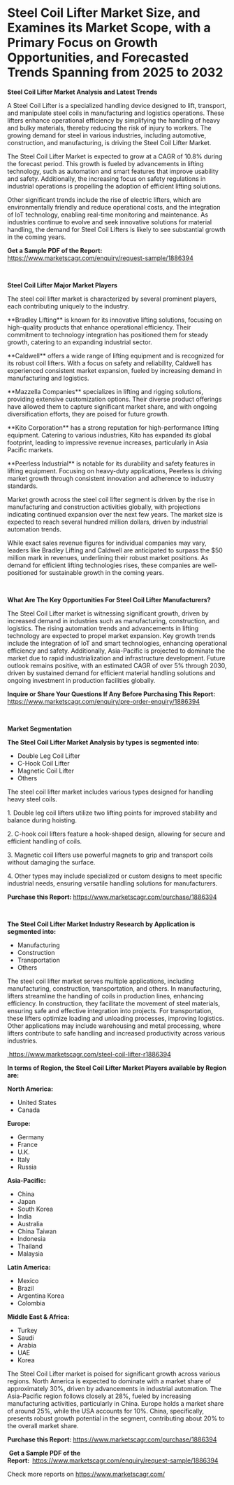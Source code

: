 <p><h1>Steel Coil Lifter Market Size, and Examines its Market Scope, with a Primary Focus on Growth Opportunities, and Forecasted Trends Spanning from 2025 to 2032</h1></p><p><strong>Steel Coil Lifter Market Analysis and Latest Trends</strong></p>
<p><p>A Steel Coil Lifter is a specialized handling device designed to lift, transport, and manipulate steel coils in manufacturing and logistics operations. These lifters enhance operational efficiency by simplifying the handling of heavy and bulky materials, thereby reducing the risk of injury to workers. The growing demand for steel in various industries, including automotive, construction, and manufacturing, is driving the Steel Coil Lifter Market.</p><p>The Steel Coil Lifter Market is expected to grow at a CAGR of 10.8% during the forecast period. This growth is fueled by advancements in lifting technology, such as automation and smart features that improve usability and safety. Additionally, the increasing focus on safety regulations in industrial operations is propelling the adoption of efficient lifting solutions. </p><p>Other significant trends include the rise of electric lifters, which are environmentally friendly and reduce operational costs, and the integration of IoT technology, enabling real-time monitoring and maintenance. As industries continue to evolve and seek innovative solutions for material handling, the demand for Steel Coil Lifters is likely to see substantial growth in the coming years.</p></p>
<p><strong>Get a Sample PDF of the Report:&nbsp;</strong> <a href="https://www.marketscagr.com/enquiry/request-sample/1886394?utm_campaign=2648&utm_medium=2&utm_source=Github&utm_content=ia&utm_term=10042025&utm_id=steel-coil-lifter">https://www.marketscagr.com/enquiry/request-sample/1886394</a></p>
<p>&nbsp;</p>
<p><strong>Steel Coil Lifter Major Market Players</strong></p>
<p><p>The steel coil lifter market is characterized by several prominent players, each contributing uniquely to the industry. </p><p>**Bradley Lifting** is known for its innovative lifting solutions, focusing on high-quality products that enhance operational efficiency. Their commitment to technology integration has positioned them for steady growth, catering to an expanding industrial sector.</p><p>**Caldwell** offers a wide range of lifting equipment and is recognized for its robust coil lifters. With a focus on safety and reliability, Caldwell has experienced consistent market expansion, fueled by increasing demand in manufacturing and logistics.</p><p>**Mazzella Companies** specializes in lifting and rigging solutions, providing extensive customization options. Their diverse product offerings have allowed them to capture significant market share, and with ongoing diversification efforts, they are poised for future growth.</p><p>**Kito Corporation** has a strong reputation for high-performance lifting equipment. Catering to various industries, Kito has expanded its global footprint, leading to impressive revenue increases, particularly in Asia Pacific markets.</p><p>**Peerless Industrial** is notable for its durability and safety features in lifting equipment. Focusing on heavy-duty applications, Peerless is driving market growth through consistent innovation and adherence to industry standards.</p><p>Market growth across the steel coil lifter segment is driven by the rise in manufacturing and construction activities globally, with projections indicating continued expansion over the next few years. The market size is expected to reach several hundred million dollars, driven by industrial automation trends.</p><p>While exact sales revenue figures for individual companies may vary, leaders like Bradley Lifting and Caldwell are anticipated to surpass the $50 million mark in revenues, underlining their robust market positions. As demand for efficient lifting technologies rises, these companies are well-positioned for sustainable growth in the coming years.</p></p>
<p>&nbsp;</p>
<p><strong>What Are The Key Opportunities For Steel Coil Lifter Manufacturers?</strong></p>
<p><p>The Steel Coil Lifter market is witnessing significant growth, driven by increased demand in industries such as manufacturing, construction, and logistics. The rising automation trends and advancements in lifting technology are expected to propel market expansion. Key growth trends include the integration of IoT and smart technologies, enhancing operational efficiency and safety. Additionally, Asia-Pacific is projected to dominate the market due to rapid industrialization and infrastructure development. Future outlook remains positive, with an estimated CAGR of over 5% through 2030, driven by sustained demand for efficient material handling solutions and ongoing investment in production facilities globally.</p></p>
<p><strong>Inquire or Share Your Questions If Any Before Purchasing This Report:</strong> <a href="https://www.marketscagr.com/enquiry/pre-order-enquiry/1886394?utm_campaign=2648&utm_medium=2&utm_source=Github&utm_content=ia&utm_term=10042025&utm_id=steel-coil-lifter">https://www.marketscagr.com/enquiry/pre-order-enquiry/1886394</a></p>
<p>&nbsp;</p>
<p><strong>Market Segmentation</strong></p>
<p><strong>The Steel Coil Lifter Market Analysis by types is segmented into:</strong></p>
<p><ul><li>Double Leg Coil Lifter</li><li>C-Hook Coil Lifter</li><li>Magnetic Coil Lifter</li><li>Others</li></ul></p>
<p><p>The steel coil lifter market includes various types designed for handling heavy steel coils. </p><p>1. Double leg coil lifters utilize two lifting points for improved stability and balance during hoisting.</p><p>2. C-hook coil lifters feature a hook-shaped design, allowing for secure and efficient handling of coils.</p><p>3. Magnetic coil lifters use powerful magnets to grip and transport coils without damaging the surface.</p><p>4. Other types may include specialized or custom designs to meet specific industrial needs, ensuring versatile handling solutions for manufacturers.</p></p>
<p><strong>Purchase this Report:&nbsp;</strong><a href="https://www.marketscagr.com/purchase/1886394?utm_campaign=2648&utm_medium=2&utm_source=Github&utm_content=ia&utm_term=10042025&utm_id=steel-coil-lifter">https://www.marketscagr.com/purchase/1886394</a></p>
<p>&nbsp;</p>
<p><strong>The Steel Coil Lifter Market Industry Research by Application is segmented into:</strong></p>
<p><ul><li>Manufacturing</li><li>Construction</li><li>Transportation</li><li>Others</li></ul></p>
<p><p>The steel coil lifter market serves multiple applications, including manufacturing, construction, transportation, and others. In manufacturing, lifters streamline the handling of coils in production lines, enhancing efficiency. In construction, they facilitate the movement of steel materials, ensuring safe and effective integration into projects. For transportation, these lifters optimize loading and unloading processes, improving logistics. Other applications may include warehousing and metal processing, where lifters contribute to safe handling and increased productivity across various industries.</p></p>
<p><a href="https://www.marketscagr.com/steel-coil-lifter-r1886394?utm_campaign=2648&utm_medium=2&utm_source=Github&utm_content=ia&utm_term=10042025&utm_id=steel-coil-lifter">&nbsp;https://www.marketscagr.com/steel-coil-lifter-r1886394</a></p>
<p><strong>In terms of Region, the Steel Coil Lifter Market Players available by Region are:</strong></p>
<p>
    <p> <strong> North America: </strong>
        <ul>
            <li>United States</li>
            <li>Canada</li>
        </ul>
        </p> 
    <p> <strong> Europe: </strong>
        <ul>
            <li>Germany</li>
            <li>France</li>
            <li>U.K.</li>
            <li>Italy</li>
            <li>Russia</li>
        </ul>
        </p> 
    <p> <strong> Asia-Pacific: </strong>
        <ul>
            <li>China</li>
            <li>Japan</li>
            <li>South Korea</li>
            <li>India</li>
            <li>Australia</li>
            <li>China Taiwan</li>
            <li>Indonesia</li>
            <li>Thailand</li>
            <li>Malaysia</li>
        </ul>
        </p> 
    <p> <strong> Latin America: </strong>
        <ul>
            <li>Mexico</li>
            <li>Brazil</li>
            <li>Argentina Korea</li>
            <li>Colombia</li>
        </ul>
        </p> 
    <p> <strong> Middle East & Africa: </strong>
        <ul>
            <li>Turkey</li>
            <li>Saudi</li>
            <li>Arabia</li>
            <li>UAE</li>
            <li>Korea</li>
        </ul>
    </p>
    </p>
<p><p>The Steel Coil Lifter market is poised for significant growth across various regions. North America is expected to dominate with a market share of approximately 30%, driven by advancements in industrial automation. The Asia-Pacific region follows closely at 28%, fueled by increasing manufacturing activities, particularly in China. Europe holds a market share of around 25%, while the USA accounts for 10%. China, specifically, presents robust growth potential in the segment, contributing about 20% to the overall market share.</p></p>
<p><strong>Purchase this Report: </strong><a href="https://www.marketscagr.com/purchase/1886394?utm_campaign=2648&utm_medium=2&utm_source=Github&utm_content=ia&utm_term=10042025&utm_id=steel-coil-lifter">https://www.marketscagr.com/purchase/1886394</a></p>
<p>&nbsp;<strong>Get a Sample PDF of the Report:&nbsp;&nbsp;</strong><a href="https://www.marketscagr.com/enquiry/request-sample/1886394?utm_campaign=2648&utm_medium=2&utm_source=Github&utm_content=ia&utm_term=10042025&utm_id=steel-coil-lifter">https://www.marketscagr.com/enquiry/request-sample/1886394</a></p>
<p><strong></strong></p>
<p>Check more reports on <a href="https://www.marketscagr.com/?utm_campaign=2648&utm_medium=2&utm_source=Github&utm_content=ia&utm_term=10042025&utm_id=steel-coil-lifter">https://www.marketscagr.com/</a></p>